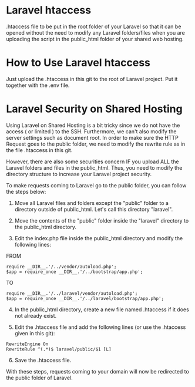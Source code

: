 # Laravel htaccess

.htaccess file to be put in the root folder of your Laravel so that it can be opened without the need to modify any Laravel folders/files when you are uploading the script in the public_html folder of your shared web hosting.


# How to Use Laravel htaccess

Just upload the .htaccess in this git to the root of Laravel project. Put it together with the .env file.


# Laravel Security on Shared Hosting

Using Laravel on Shared Hosting is a bit tricky since we do not have the access ( or limited ) to the SSH. Furthermore, we can't also modify the server settings such as document root. In order to make sure the HTTP Request goes to the public folder, we need to modify the rewrite rule as in the file .htaccess in this git.

However, there are also some securities concern IF you upload ALL the Laravel folders and files in the public_html. Thus, you need to modify the directory structure to increase your Laravel project security.

To make requests coming to Laravel go to the public folder, you can follow the steps below:

1) Move all Laravel files and folders except the "public" folder to a directory outside of public_html. Let's call this directory "laravel".

2) Move the contents of the "public" folder inside the "laravel" directory to the public_html directory.

3) Edit the index.php file inside the public_html directory and modify the following lines:

FROM

```
require __DIR__.'/../vendor/autoload.php';
$app = require_once __DIR__.'/../bootstrap/app.php';
```

TO

```
require __DIR__.'/../laravel/vendor/autoload.php';
$app = require_once __DIR__.'/../laravel/bootstrap/app.php';
```

4) In the public_html directory, create a new file named .htaccess if it does not already exist.

5) Edit the .htaccess file and add the following lines (or use the .htaccess given in this git):

```
RewriteEngine On
RewriteRule ^(.*)$ laravel/public/$1 [L]
```


6) Save the .htaccess file.

With these steps, requests coming to your domain will now be redirected to the public folder of Laravel.
